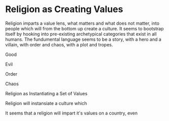 # Religion as Creating Values

Religion imparts a value lens, what matters and what does not matter, into people which will from the bottom up create a culture. It seems to bootstrap itself by hooking into pre-existing archetypical categories that exist in all humans. The fundumental language seems to be a story, with a hero and a villain, with order and chaos, with a plot and tropes.


Good

Evil

Order

Chaos

Religion as Instantiating a Set of Values

Religion will instansiate a culture which 

It seems that a religion will impart it's values on a country, even 
